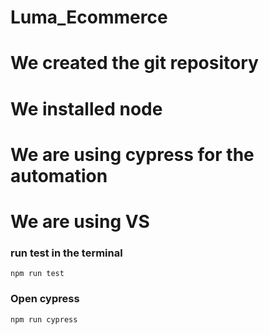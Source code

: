 # Luma_Ecommerce
# We created the git repository
# We installed node
# We are using cypress for the automation
# We are using VS 

### run test in the terminal
``` npm run test ```

### Open cypress
``` npm run cypress ```
